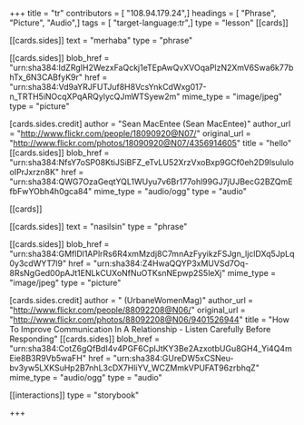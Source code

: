 +++
title = "tr"
contributors = [ "108.94.179.24",]
headings = [ "Phrase", "Picture", "Audio",]
tags = [ "target-language:tr",]
type = "lesson"
[[cards]]

[[cards.sides]]
text = "merhaba"
type = "phrase"

[[cards.sides]]
blob_href = "urn:sha384:IdZRgIH2WezxFaQckj1eTEpAwQvXVOqaPlzN2XmV6Swa6k77bhTx_6N3CABfyK9r"
href = "urn:sha384:Vd9aYRJFUTJuf8H8VcsYnkCdWxg017-n_TRTH5iNOcqXPqARQylycQJmWTSyew2m"
mime_type = "image/jpeg"
type = "picture"

[cards.sides.credit]
author = "Sean MacEntee (Sean MacEntee)"
author_url = "http://www.flickr.com/people/18090920@N07/"
original_url = "http://www.flickr.com/photos/18090920@N07/4356914605"
title = "hello"
[[cards.sides]]
blob_href = "urn:sha384:NfsY7oSP08KtiJSiBFZ_eTvLU52XrzVxoBxp9GCf0eh2D9lsuIuIooIPrJxrzn8K"
href = "urn:sha384:QWG7OzaGeqtYQL1WUyu7v6Br177ohl99GJ7jUJBecG2BZQmEfbFwYObh4h0gca84"
mime_type = "audio/ogg"
type = "audio"

[[cards]]

[[cards.sides]]
text = "nasilsin"
type = "phrase"

[[cards.sides]]
blob_href = "urn:sha384:GMflDl1APlrRs6R4xmMzdj8C7mnAzFyyikzFSJgn_ljclDXq5JpLq0y3cdWYT7l9"
href = "urn:sha384:Z4HwaQQYP3xMUVSd7Oq-8RsNgGed00pAJt1ENLkCUXoNfNuOTKsnNEpwp2S5leXj"
mime_type = "image/jpeg"
type = "picture"

[cards.sides.credit]
author = " (UrbaneWomenMag)"
author_url = "http://www.flickr.com/people/88092208@N06/"
original_url = "http://www.flickr.com/photos/88092208@N06/9401526944"
title = "How To Improve Communication In A Relationship - Listen Carefully Before Responding"
[[cards.sides]]
blob_href = "urn:sha384:CotZ6gQfBdI4v4PGF6CpIJtKY3Be2AzxotbUGu8GH4_Yi4Q4mEie8B3R9Vb5waFH"
href = "urn:sha384:GUreDW5xCSNeu-bv3yw5LXKSuHp2B7nhL3cDX7HliYV_WCZMmkVPUFAT96zrbhqZ"
mime_type = "audio/ogg"
type = "audio"

[[interactions]]
type = "storybook"

+++
